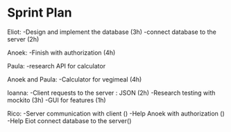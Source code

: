 # Sprint Plan 

Eliot:
-Design and implement the database (3h)
-connect database to the server (2h)

Anoek:
-Finish with authorization (4h)

Paula:
-research API for calculator

Anoek and Paula:
-Calculator for vegimeal (4h)

Ioanna:
-Client requests to the server : JSON (2h)
-Research testing with mockito (3h)
-GUI for features (1h)

Rico:
-Server communication with client ()
-Help Anoek with authorization ()
-Help Eiot connect database to the server()

